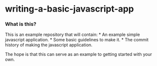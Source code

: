 # writing-a-basic-javascript-app

### What is this?

This is an example repository that will contain:
    * An example simple javascript application.
    * Some basic guidelines to make it.
    * The commit history of making the javascript application.
    
The hope is that this can serve as an example to getting started with your own.